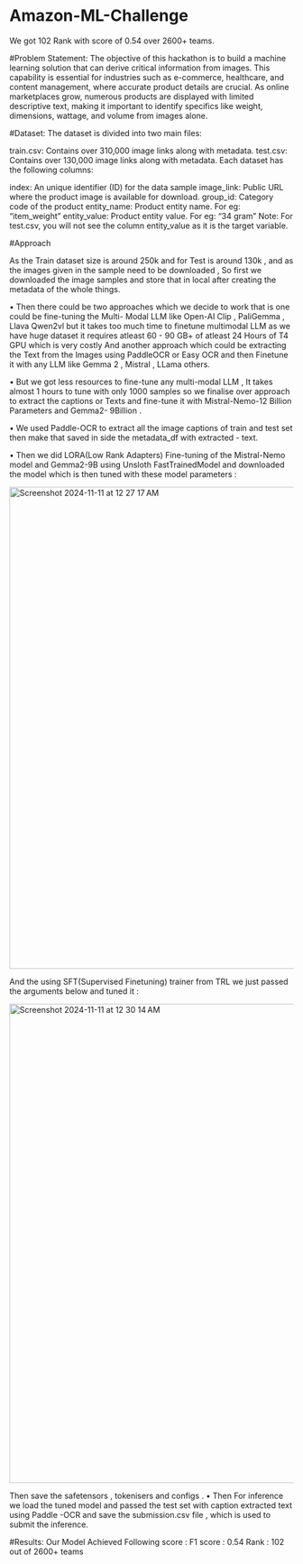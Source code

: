 # Amazon-ML-Challenge
We got 102 Rank with score of 0.54 over 2600+ teams.

#Problem Statement:
The objective of this hackathon is to build a machine learning solution that can derive critical information from images. This capability is essential for industries such as e-commerce, healthcare, and content management, where accurate product details are crucial. As online marketplaces grow, numerous products are displayed with limited descriptive text, making it important to identify specifics like weight, dimensions, wattage, and volume from images alone.

#Dataset: 
The dataset is divided into two main files:

train.csv: Contains over 310,000 image links along with metadata.
test.csv: Contains over 130,000 image links along with metadata.
Each dataset has the following columns:

index: An unique identifier (ID) for the data sample
image_link: Public URL where the product image is available for download. 
group_id: Category code of the product
entity_name: Product entity name. For eg: “item_weight”
entity_value: Product entity value. For eg: “34 gram” Note: For test.csv, you will not see the column entity_value as it is the target variable.

#Approach

As the Train dataset size is around 250k and for Test is around 130k , and as the images
given in the sample need to be downloaded , So first we downloaded the image
samples and store that in local after creating the metadata of the whole things.

• Then there could be two approaches which we decide to work that is one could be
fine-tuning the Multi- Modal LLM like Open-AI Clip , PaliGemma , Llava Qwen2vl but it takes too much time to finetune multimodal LLM as we have huge dataset it requires atleast 60 - 90 GB+ of atleast 24 Hours of T4 GPU which is very costly And  another approach which could be  extracting the Text from the Images using PaddleOCR or Easy OCR  and then  Finetune it with  any LLM like Gemma 2 , Mistral , LLama others.

• But we got less resources to fine-tune any multi-modal LLM , It takes almost 1 hours to
tune with only 1000 samples so we finalise over approach to extract the captions or Texts and
fine-tune it with Mistral-Nemo-12 Billion Parameters and  Gemma2- 9Billion .

• We used Paddle-OCR to extract all the image captions of train and test set then make
that saved in side the metadata_df with extracted - text.

• Then we did LORA(Low Rank Adapters) Fine-tuning of the Mistral-Nemo model and Gemma2-9B using Unsloth FastTrainedModel and
downloaded the model which is then tuned with these model parameters :

<img width="855" alt="Screenshot 2024-11-11 at 12 27 17 AM" src="https://github.com/user-attachments/assets/a54fad6c-ab23-415f-8c13-e1483d66b16b">

And the using SFT(Supervised Finetuning) trainer from TRL we just passed the arguments below and tuned it :

<img width="850" alt="Screenshot 2024-11-11 at 12 30 14 AM" src="https://github.com/user-attachments/assets/21ef367a-a210-4ec7-875b-aabe8d3b4fb3">

Then save the safetensors , tokenisers and configs .
• Then For inference we load the tuned model and passed the test set with caption
extracted text using Paddle -OCR and save the submission.csv file , which is used to
submit the inference.

#Results:
Our Model Achieved Following score :
F1 score : 0.54
Rank : 102 out of 2600+ teams

